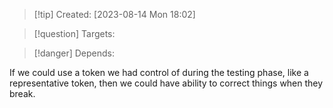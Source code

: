 
>[!tip] Created: [2023-08-14 Mon 18:02]

>[!question] Targets: 

>[!danger] Depends: 

If we could use a token we had control of during the testing phase, like a representative token, then we could have ability to correct things when they break.